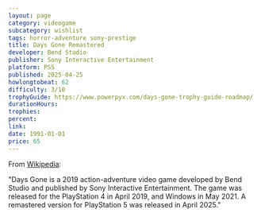 ```yaml
---
layout: page
category: videogame
subcategory: wishlist
tags: horror-adventure sony-prestige
title: Days Gone Remastered
developer: Bend Studio
publisher: Sony Interactive Entertainment
platform: PS5
published: 2025-04-25
howlongtobeat: 62
difficulty: 3/10
trophyGuide: https://www.powerpyx.com/days-gone-trophy-guide-roadmap/
durationHours:
trophies:
percent:
link:
date: 1991-01-01
price: 65
---
```


From [Wikipedia](https://en.wikipedia.org/wiki/Days_Gone):

"Days Gone is a 2019 action-adventure video game developed by Bend Studio and published by Sony Interactive Entertainment. The game was released for the PlayStation 4 in April 2019, and Windows in May 2021. A remastered version for PlayStation 5 was released in April 2025."
